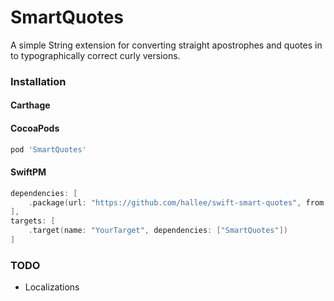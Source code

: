 # SmartQuotes

A simple String extension for converting straight apostrophes and quotes in to typographically correct curly versions.

### Installation

#### Carthage



#### CocoaPods

```ruby
pod 'SmartQuotes'
```

#### SwiftPM

```swift
dependencies: [
    .package(url: "https://github.com/hallee/swift-smart-quotes", from: "0.0.1")
],
targets: [
    .target(name: "YourTarget", dependencies: ["SmartQuotes"])
]
```

### TODO

* Localizations